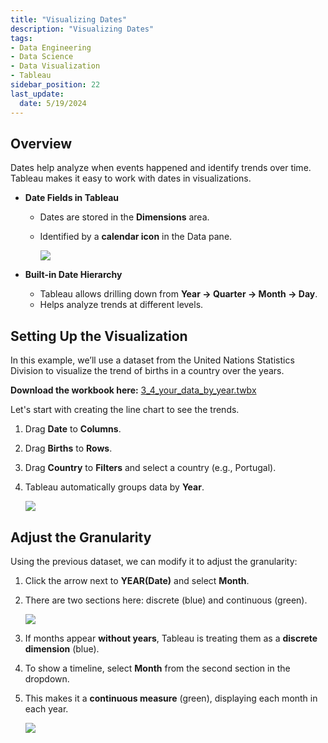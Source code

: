 ```yaml
---
title: "Visualizing Dates"
description: "Visualizing Dates"
tags: 
- Data Engineering
- Data Science
- Data Visualization
- Tableau
sidebar_position: 22
last_update:
  date: 5/19/2024
---
```



## Overview

Dates help analyze when events happened and identify trends over time. Tableau makes it easy to work with dates in visualizations.  

- **Date Fields in Tableau**  
  - Dates are stored in the **Dimensions** area.  
  - Identified by a **calendar icon** in the Data pane.  

      ![](/img/docs/Screenshot-2025-03-09-183902.png)

- **Built-in Date Hierarchy**  
  - Tableau allows drilling down from **Year → Quarter → Month → Day**.  
  - Helps analyze trends at different levels.  


## Setting Up the Visualization  

In this example, we’ll use a dataset from the United Nations Statistics Division to visualize the trend of births in a country over the years.

**Download the workbook here:** [3_4_your_data_by_year.twbx](https://github.com/joseeden/joeden/tree/master/docs/022-Data-Engineering/051-Tableau/000-Sample-Datasets/001-Introduction-to-Tableau/Workbooks)

Let's start with creating the line chart to see the trends.  

1. Drag **Date** to **Columns**.  
2. Drag **Births** to **Rows**.  
3. Drag **Country** to **Filters** and select a country (e.g., Portugal).  
4. Tableau automatically groups data by **Year**.  


    <div class="img-center"> 

    ![](/gif/docs/snowflake-create-query-sampleee-21.gif)

    </div>


## Adjust the Granularity 

Using the previous dataset, we can modify it to adjust the granularity:

1. Click the arrow next to **YEAR(Date)** and select **Month**.  
2. There are two sections here: discrete (blue) and continuous (green).

    <div class="img-center"> 

    ![](/img/docs/Screenshot-2025-03-09-185638.png)

    </div>

3. If months appear **without years**, Tableau is treating them as a **discrete dimension** (blue).  
4. To show a timeline, select **Month** from the second section in the dropdown.  
5. This makes it a **continuous measure** (green), displaying each month in each year.  

    <div class="img-center"> 

    ![](/gif/docs/snowflake-create-query-sampleee-22.gif)

    </div>
